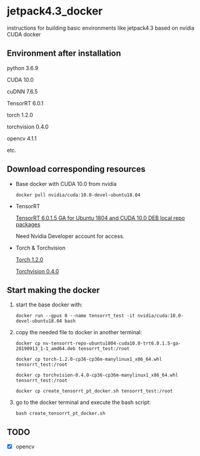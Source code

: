 # jetpack4.3_docker
instructions for building basic environments like jetpack4.3 based on nvidia CUDA docker



## Environment after installation

python 3.6.9

CUDA 10.0

cuDNN 7.6.5

TensorRT 6.0.1

torch 1.2.0

torchvision 0.4.0

opencv 4.1.1

etc.



## Download corresponding resources

* Base docker with CUDA 10.0 from nvidia

  `docker pull nvidia/cuda:10.0-devel-ubuntu18.04`

* TensorRT

  [TensorRT 6.0.1.5 GA for Ubuntu 1804 and CUDA 10.0 DEB local repo packages](https://developer.nvidia.com/compute/machine-learning/tensorrt/secure/6.0/GA_6.0.1.5/local_repos/nv-tensorrt-repo-ubuntu1804-cuda10.0-trt6.0.1.5-ga-20190913_1-1_amd64.deb)

  Need Nvidia Developer account for access.

* Torch & Torchvision

  [Torch 1.2.0](https://download.pytorch.org/whl/cu100/torch-1.2.0-cp36-cp36m-manylinux1_x86_64.whl)

  [Torchvision 0.4.0](https://download.pytorch.org/whl/cu100/torchvision-0.4.0-cp36-cp36m-manylinux1_x86_64.whl)



## Start making the docker

1. start the base docker with:

   `docker run --gpus 0 --name tensorrt_test -it nvidia/cuda:10.0-devel-ubuntu18.04 bash` 

2. copy the needed file to docker in another terminal:

   `docker cp nv-tensorrt-repo-ubuntu1804-cuda10.0-trt6.0.1.5-ga-20190913_1-1_amd64.deb tensorrt_test:/root`

   `docker cp torch-1.2.0-cp36-cp36m-manylinux1_x86_64.whl tensorrt_test:/root`

   `docker cp torchvision-0.4.0-cp36-cp36m-manylinux1_x86_64.whl tensorrt_test:/root`

   `docker cp create_tensorrt_pt_docker.sh tensorrt_test:/root`

3. go to the docker terminal and execute the bash script:

   `bash create_tensorrt_pt_docker.sh`

   

## TODO

- [x] opencv





